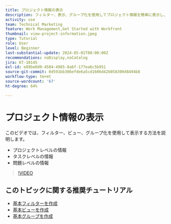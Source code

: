 ```yaml
---
title: プロジェクト情報の表示
description: フィルター、表示、グループ化を使用してプロジェクト情報を簡単に表示し、プロジェクトの管理に役立てる方法を学びます。
activity: use
team: Technical Marketing
feature: Work Management,Get Started with Workfront
thumbnail: view-project-information.jpeg
type: Tutorial
role: User
level: Beginner
last-substantial-update: 2024-05-01T00:00:00Z
recommendations: noDisplay,noCatalog
jira: KT-10145
exl-id: e89be0d0-4584-4985-8a6f-177ea6c5b951
source-git-commit: 0d591bb306efde6a5cd1606d42b058309d8494b8
workflow-type: tm+mt
source-wordcount: '67'
ht-degree: 64%

---
```


# プロジェクト情報の表示

このビデオでは、フィルター、ビュー、グループ化を使用して表示する方法を説明します。

* プロジェクトレベルの情報
* タスクレベルの情報
* 問題レベルの情報

>[!VIDEO](https://video.tv.adobe.com/v/3428815/?quality=12&learn=on)

## このトピックに関する推奨チュートリアル

* [基本フィルターを作成](https://experienceleague.adobe.com/docs/workfront-learn/tutorials-workfront/reporting/basic-reporting/create-a-basic-filter.html?lang=ja)
* [基本ビューを作成](https://experienceleague.adobe.com/docs/workfront-learn/tutorials-workfront/reporting/basic-reporting/create-a-basic-view.html?lang=ja)
* [基本グループを作成](https://experienceleague.adobe.com/docs/workfront-learn/tutorials-workfront/reporting/basic-reporting/create-a-basic-grouping.html?lang=ja)

